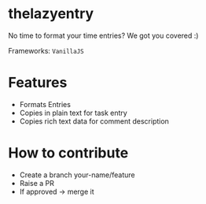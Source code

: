 # thelazyentry

No time to format your time entries? We got you covered :)

Frameworks: `VanillaJS`

# Features
- Formats Entries
- Copies in plain text for task entry
- Copies rich text data for comment description

# How to contribute

- Create a branch your-name/feature
- Raise a PR
- If approved -> merge it
